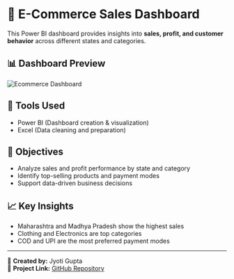 # 🛒 E-Commerce Sales Dashboard

This Power BI dashboard provides insights into **sales, profit, and customer behavior** across different states and categories.

## 📊 Dashboard Preview
![Ecommerce Dashboard](https://github.com/JyotiGupta4/Ecommerce-Dashboard/blob/main/Ecommerce_Dashboard.png)

## 🧰 Tools Used
- Power BI (Dashboard creation & visualization)
- Excel (Data cleaning and preparation)

## 🎯 Objectives
- Analyze sales and profit performance by state and category  
- Identify top-selling products and payment modes  
- Support data-driven business decisions  

## 📈 Key Insights
- Maharashtra and Madhya Pradesh show the highest sales  
- Clothing and Electronics are top categories  
- COD and UPI are the most preferred payment modes  

---

📧 **Created by:** Jyoti Gupta  
🔗 **Project Link:** [GitHub Repository](https://github.com/JyotiGupta4/Ecommerce-Dashboard)
